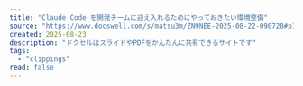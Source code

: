 ```yaml
---
title: "Claude Code を開発チームに迎え入れるためにやっておきたい環境整備"
source: "https://www.docswell.com/s/matsu3m/ZN9NEE-2025-08-22-090728#p1"
created: 2025-08-23
description: "ドクセルはスライドやPDFをかんたんに共有できるサイトです"
tags:
  - "clippings"
read: false
---
```

